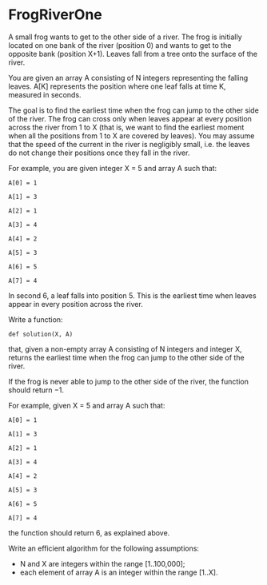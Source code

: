 # FrogRiverOne
A small frog wants to get to the other side of a river. The frog is initially located on one bank of the river (position 0) and wants to get to the opposite bank (position X+1). Leaves fall from a tree onto the surface of the river.

You are given an array A consisting of N integers representing the falling leaves. A[K] represents the position where one leaf falls at time K, measured in seconds.

The goal is to find the earliest time when the frog can jump to the other side of the river. The frog can cross only when leaves appear at every position across the river from 1 to X (that is, we want to find the earliest moment when all the positions from 1 to X are covered by leaves). You may assume that the speed of the current in the river is negligibly small, i.e. the leaves do not change their positions once they fall in the river.

For example, you are given integer X = 5 and array A such that:

  `A[0] = 1`

  `A[1] = 3`

  `A[2] = 1`

  `A[3] = 4`

  `A[4] = 2`

  `A[5] = 3`

  `A[6] = 5`

  `A[7] = 4`

In second 6, a leaf falls into position 5. This is the earliest time when leaves appear in every position across the river.

Write a function:

`def solution(X, A)`

that, given a non-empty array A consisting of N integers and integer X, returns the earliest time when the frog can jump to the other side of the river.

If the frog is never able to jump to the other side of the river, the function should return −1.

For example, given X = 5 and array A such that:

  `A[0] = 1`

  `A[1] = 3`

  `A[2] = 1`

  `A[3] = 4`

  `A[4] = 2`

  `A[5] = 3`

  `A[6] = 5`

  `A[7] = 4`

the function should return 6, as explained above.

Write an efficient algorithm for the following assumptions:

* N and X are integers within the range [1..100,000];
* each element of array A is an integer within the range [1..X].